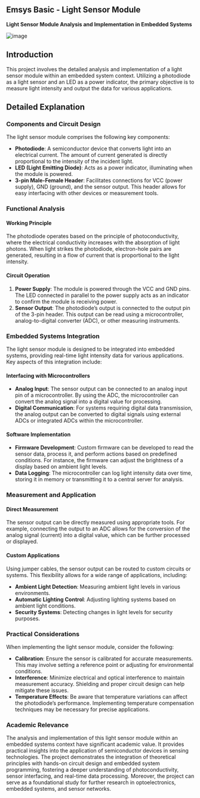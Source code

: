 ## Emsys Basic - Light Sensor Module
**Light Sensor Module Analysis and Implementation in Embedded Systems**

![image](https://github.com/Qyuzet/Embedded-System-Basic--UI-Robotics-Team/assets/93258081/806d6e97-7bf9-42bb-9614-405a0e0e9437)


## Introduction
This project involves the detailed analysis and implementation of a light sensor module within an embedded system context. Utilizing a photodiode as a light sensor and an LED as a power indicator, the primary objective is to measure light intensity and output the data for various applications.

## Detailed Explanation

### Components and Circuit Design
The light sensor module comprises the following key components:
- **Photodiode**: A semiconductor device that converts light into an electrical current. The amount of current generated is directly proportional to the intensity of the incident light.
- **LED (Light Emitting Diode)**: Acts as a power indicator, illuminating when the module is powered.
- **3-pin Male-Female Header**: Facilitates connections for VCC (power supply), GND (ground), and the sensor output. This header allows for easy interfacing with other devices or measurement tools.

### Functional Analysis
#### Working Principle
The photodiode operates based on the principle of photoconductivity, where the electrical conductivity increases with the absorption of light photons. When light strikes the photodiode, electron-hole pairs are generated, resulting in a flow of current that is proportional to the light intensity.

#### Circuit Operation
1. **Power Supply**: The module is powered through the VCC and GND pins. The LED connected in parallel to the power supply acts as an indicator to confirm the module is receiving power.
2. **Sensor Output**: The photodiode’s output is connected to the output pin of the 3-pin header. This output can be read using a microcontroller, analog-to-digital converter (ADC), or other measuring instruments.

### Embedded Systems Integration
The light sensor module is designed to be integrated into embedded systems, providing real-time light intensity data for various applications. Key aspects of this integration include:

#### Interfacing with Microcontrollers
- **Analog Input**: The sensor output can be connected to an analog input pin of a microcontroller. By using the ADC, the microcontroller can convert the analog signal into a digital value for processing.
- **Digital Communication**: For systems requiring digital data transmission, the analog output can be converted to digital signals using external ADCs or integrated ADCs within the microcontroller.

#### Software Implementation
- **Firmware Development**: Custom firmware can be developed to read the sensor data, process it, and perform actions based on predefined conditions. For instance, the firmware can adjust the brightness of a display based on ambient light levels.
- **Data Logging**: The microcontroller can log light intensity data over time, storing it in memory or transmitting it to a central server for analysis.

### Measurement and Application
#### Direct Measurement
The sensor output can be directly measured using appropriate tools. For example, connecting the output to an ADC allows for the conversion of the analog signal (current) into a digital value, which can be further processed or displayed.

#### Custom Applications
Using jumper cables, the sensor output can be routed to custom circuits or systems. This flexibility allows for a wide range of applications, including:
- **Ambient Light Detection**: Measuring ambient light levels in various environments.
- **Automatic Lighting Control**: Adjusting lighting systems based on ambient light conditions.
- **Security Systems**: Detecting changes in light levels for security purposes.

### Practical Considerations
When implementing the light sensor module, consider the following:
- **Calibration**: Ensure the sensor is calibrated for accurate measurements. This may involve setting a reference point or adjusting for environmental conditions.
- **Interference**: Minimize electrical and optical interference to maintain measurement accuracy. Shielding and proper circuit design can help mitigate these issues.
- **Temperature Effects**: Be aware that temperature variations can affect the photodiode’s performance. Implementing temperature compensation techniques may be necessary for precise applications.

### Academic Relevance
The analysis and implementation of this light sensor module within an embedded systems context have significant academic value. It provides practical insights into the application of semiconductor devices in sensing technologies. The project demonstrates the integration of theoretical principles with hands-on circuit design and embedded system programming, fostering a deeper understanding of photoconductivity, sensor interfacing, and real-time data processing. Moreover, the project can serve as a foundational study for further research in optoelectronics, embedded systems, and sensor networks.

